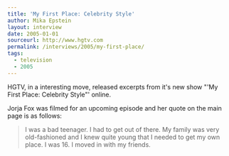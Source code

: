 ```yaml
---
title: 'My First Place: Celebrity Style'
author: Mika Epstein
layout: interview
date: 2005-01-01
sourceurl: http://www.hgtv.com  
permalink: /interviews/2005/my-first-place/
tags:
  - television
  - 2005
---
```


HGTV, in a interesting move, released excerpts from it's new show "'My First Place: Celebrity Style"' online.

Jorja Fox was filmed for an upcoming episode and her quote on the main page is as follows:

> I was a bad teenager. I had to get out of there. My family was very old-fashioned and I knew quite young that I needed to get my own place. I was 16. I moved in with my friends. 